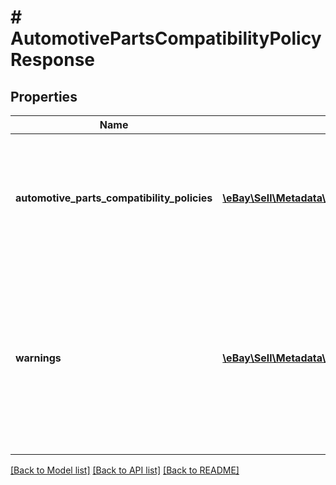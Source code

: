 # # AutomotivePartsCompatibilityPolicyResponse

## Properties

Name | Type | Description | Notes
------------ | ------------- | ------------- | -------------
**automotive_parts_compatibility_policies** | [**\eBay\Sell\Metadata\Model\AutomotivePartsCompatibilityPolicy[]**](AutomotivePartsCompatibilityPolicy.md) | A list of category IDs and the automotive-parts-compatibility policies for each of the listed categories. | [optional]
**warnings** | [**\eBay\Sell\Metadata\Model\Error[]**](Error.md) | A list of the warnings that were generated as a result of the request. This field is not returned if no warnings were generated by the request. | [optional]

[[Back to Model list]](../../README.md#models) [[Back to API list]](../../README.md#endpoints) [[Back to README]](../../README.md)
